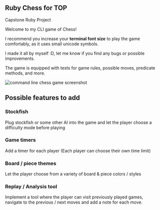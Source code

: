 ## Ruby Chess for TOP
Capstone Ruby Project

Welcome to my CLI game of Chess!

I recommend you increase your **terminal font size** to play
the game comfortably, as it uses small unicode symbols.

I made it all by myself :D, let me know if you
find any bugs or possible improvements.

The game is equipped with tests for game rules,
possible moves, predicate methods, and more.

![command line chess game screenshot](https://i.imgur.com/ZrWICEL.png)

## Possible features to add

### Stockfish
Plug stockfish or some other AI into the game and let the player choose a difficulty mode before playing

### Game timers
Add a timer for each player (Each player can choose their own time limit)

### Board / piece themes
Let the player choose from a variety of board & piece colors / styles

### Replay / Analysis tool
Implement a tool where the player can visit previously played games, navigate to the previous / next moves and add a note for each move.